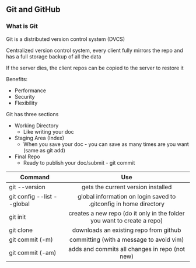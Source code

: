 ## Git and GitHub

### What is Git
Git is a distributed version control system (DVCS)

Centralized version control system, every client fully mirrors the repo and has a full storage backup of all the data

If the server dies, the client repos can be copied to the server to restore it
 
 Benefits:
  * Performance
  * Security 
  * Flexibility

Git has three sections

* Working Directory
  * Like writing your doc
* Staging Area (Index)
  * When you save your doc -  you can save as many times are you want (same as git add)
* Final Repo
  * Ready to publish your doc/submit - git commit 


| Command        | Use        |
| ------------- |:-------------:|
|git --version| gets the current version installed|
|git config --list --global| global information on login saved to .gitconfig in home directory|
|git init|creates a new repo (do it only in the folder you want to create a repo)|
|git clone|downloads an existing repo from github|
|git commit (-m)| committing (with a message to avoid vim)|
|git commit (-am)|adds and commits all changes in repo (not new)|
